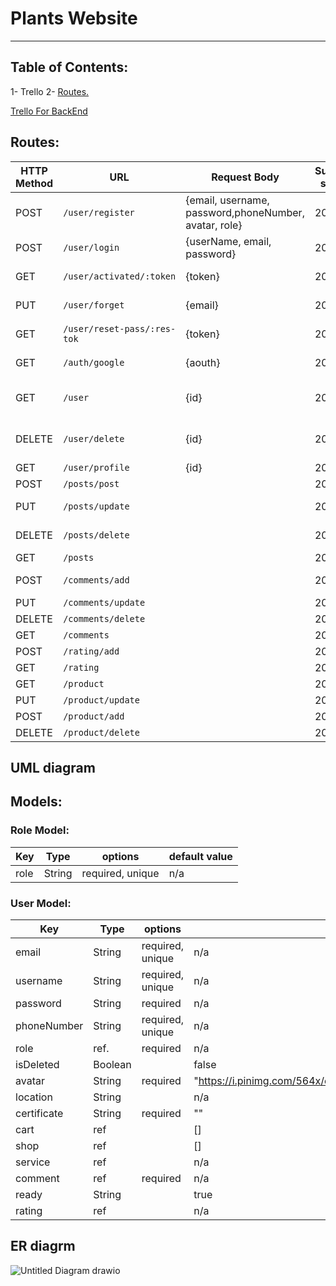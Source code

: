 # Plants Website
***
## Table of Contents:
1- Trello
2- [ Routes. ](#routes)




[Trello For BackEnd](https://trello.com/b/BJPpSSK5/backend)





<a name="routes"></a>
## Routes:
|HTTP Method|URL|Request Body|Success status|Error Status|Description|
|-----------|---|------------|--------------|------------|-----------|
|POST|```/user/register```|{email, username, password,phoneNumber, avatar, role}|200|400|Register route|
|POST|```/user/login```| {userName, email, password}|200|400|Login route|
|GET|```/user/activated/:token```|{token}|200|400|activated email route|
|PUT|```/user/forget```|{email}|200|400|forget Password route|
|GET|```/user/reset-pass/:res-tok```|{token}|200|400|forget Password route|
|GET|```/auth/google```|{aouth}|200|400|signIn with google route|
|GET|```/user```|{id}|200|400|get all users  route "for admin"|
|DELETE|```/user/delete```|{id}|200|400|delete user route "for admin"|
|GET|```/user/profile```|{id}|200|400|user profile|
|POST|```/posts/post```||200|400|New post route|
|PUT|```/posts/update```||200|400|update post route|
|DELETE|```/posts/delete```||200|400|Delete post route|
|GET|```/posts```||200|400|all post route|
|POST|```/comments/add```||200|400|Add new comment| 
|PUT|```/comments/update``` ||200|400|updateComment| 
|DELETE|```/comments/delete```||200|400| deleteComment)|
|GET|```/comments```||200|400|allComment|
|POST|```/rating/add```||200|400|addRating|
|GET|```/rating```||200|400|allRating||
|GET|```/product```||200|400|allProduct| 
|PUT|```/product/update```||200|400|updateProduct| 
|POST|```/product/add```||200|400|addProduct|
|DELETE|```/product/delete```||200|400|deleteProduct| 
## UML diagram
## Models:
### Role Model:

Key           |     Type               |  options           | default value
------------- | ---------------        | -----------        |------
role          |   String               | required, unique   | n/a


### User Model:
Key                      |     Type               |  options           | default value
-------------            | ---------------        | -----------        |------
email                    |   String               | required, unique   | n/a
username                 |   String               | required, unique   | n/a
password                 |   String               | required           | n/a
phoneNumber              |   String               | required, unique   | n/a
role                     |   ref.                 | required           | n/a
isDeleted                |   Boolean              |                    | false
avatar                      |   String               | required           | "https://i.pinimg.com/564x/e7/c3/f4/e7c3f4a076b8472e0b1bd9c00a847f7f.jpg"
location                 |   String              |                    |  n/a
certificate                |   String               |     required               | ""
cart            |   ref                |                    | []
shop          |   ref               |                    | []
service     |  ref              |                    | n/a
comment             |   ref               | required           | n/a
ready            |   String               |           | true
rating  |  ref               |                    | n/a

## ER diagrm
![Untitled Diagram drawio](https://user-images.githubusercontent.com/92247904/146681349-4db7a955-a0bf-4c2e-88f3-e15bb49e2992.png)




